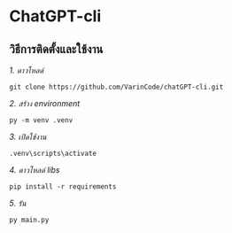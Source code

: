 # ChatGPT-cli

## วิธีการติดตั้งและใช้งาน


_1. ดาวโหลด์_
```
git clone https://github.com/VarinCode/chatGPT-cli.git
```

_2. สร้าง environment_
```
py -m venv .venv
```

_3. เปิดใช้งาน_
```
.venv\scripts\activate
```

_4. ดาวโหลด์ libs_
```
pip install -r requirements
```

_5. รัน_
```
py main.py
```